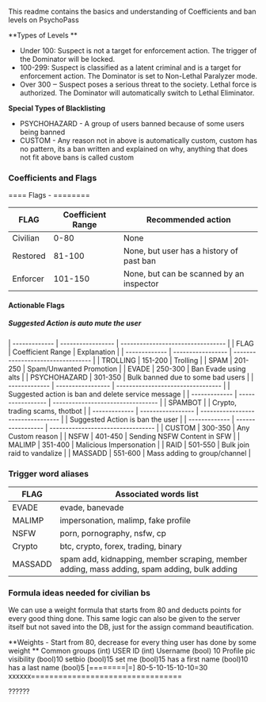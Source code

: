 
This readme contains the basics and understanding of Coefficients and ban levels on PsychoPass

**Types of Levels **
- Under 100: Suspect is not a target for enforcement action. The trigger of the Dominator will be locked.
- 100-299: Suspect is classified as a latent criminal and is a target for enforcement action. The Dominator is set to Non-Lethal Paralyzer mode.
- Over 300 ‒ Suspect poses a serious threat to the society. Lethal force is authorized. The Dominator will automatically switch to Lethal Eliminator.

**Special Types of Blacklisting**
- PSYCHOHAZARD - A group of users banned because of some users being banned
- CUSTOM - Any reason not in above is automatically custom, custom has no pattern, its a ban written and explained on why, anything that does not fit above bans is called custom

### Coefficients and Flags

==== Flags     -  ========

| FLAG  |Coefficient Range   | Recommended action  |
| ------------ | ------------ | ------------ |
| Civilian  | 0-80  |  None |
| Restored  | 81-100  | None, but user has a history of past ban  |
| Enforcer  | 101-150  | None, but can be scanned by an inspector  |

#### Actionable Flags

##### Suggested Action is auto mute the user
| ------------- | ----------------- | --------------------------------- |
|     FLAG      | Coefficient Range |          Explanation              |
| ------------- | ----------------- | --------------------------------- |
| TROLLING      |     151-200       | Trolling                          |
| SPAM          |     201-250       | Spam/Unwanted Promotion           |
| EVADE         |     250-300       | Ban Evade using alts              |
| PSYCHOHAZARD  |     301-350       | Bulk banned due to some bad users |
| ------------- | ----------------- | --------------------------------- |
|         Suggested action is ban and delete service message            |
| ------------- | ----------------- | --------------------------------- |
| SPAMBOT       |                   | Crypto, trading scams, thotbot    |
| ------------- | ----------------- | --------------------------------- |
|                 Suggested Action is ban the user                      |
| ------------- | ----------------- | --------------------------------- |
| CUSTOM   | 300-350  | Any Custom reason        |
| NSFW     | 401-450  |  Sending NSFW Content in SFW |
| MALIMP   | 351-400  | Malicious Impersonation  |
| RAID     | 501-550  | Bulk join raid to vandalize   |
| MASSADD  | 551-600  |  Mass adding to group/channel |

### Trigger word aliases

| FLAG  | Associated words list  |
| ------------ | ------------ |
| EVADE   |  evade, banevade| 
| MALIMP  |  impersonation, malimp, fake profile| 
| NSFW    |  porn, pornography, nsfw, cp| 
| Crypto  |  btc, crypto, forex, trading, binary| 
| MASSADD |  spam add, kidnapping, member scraping, member adding, mass adding, spam adding, bulk adding| 

### Formula ideas needed for civilian bs 
We can use a weight formula that starts from 80 and deducts points for every good thing done. This same logic can also be given to the server itself but not saved into the DB, just for the assign command beautification.

**Weights - Start from 80, decrease for every thing user has done by some weight 
**
Common groups (int)
USER ID (int)
Username (bool) 10
Profile pic visibility (bool)10
setbio (bool)15
set me (bool)15
has a first name (bool)10
has a last name (bool)5
[========|=]
80-5-10-15-10-10=30
xxxxxx=================================

??????
